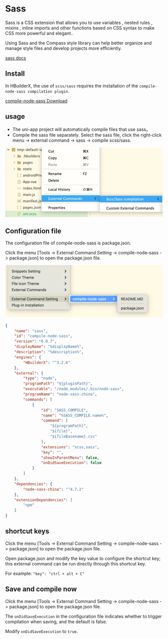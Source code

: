 # Sass

Sass is a CSS extension that allows you to use variables , nested rules , mixins , inline imports and other functions based on CSS syntax to make CSS more powerful and elegant.. 

Using Sass and the Compass style library can help better organize and manage style files and develop projects more efficiently.

[sass docs](http://en.sass.hk/docs/)

## Install

In HBuilderX, the use of `scss/sass` requires the installation of the `compile-node-sass compilation plugin`.

[compile-node-sass Download](https://ext.dcloud.net.cn/plugin?id=2046)

## usage

- The uni-app project will automatically compile files that use sass。
- Compile the sass file separately. Select the sass file, click the right-click menu -> external command -> sass -> compile scss/sass.

<img src="/static/snapshots/tutorial/menu_tool/project-explorer_menu_en.png"  class="hd-img"/>

## Configuration file

The configuration file of compile-node-sass is package.json.

Click the menu [Tools -> External Command Setting -> compile-node-sass -> package.json] to open the package.json file.

<img src="/static/snapshots/tutorial/menu_tool/menu_sass_en.png"  class="hd-img"/>

```json
{
	"name": "sass",
	"id": "compile-node-sass",
	"version": "0.0.7",
	"displayName": "%displayName%",
	"description": "%description%",
	"engines": {
		"HBuilderX": "^3.2.6"
	},
	"external": {
		"type": "node",
		"programPath": "${pluginPath}",
		"executable": "/node_modules/.bin/node-sass",
		"programName": "node-sass-china",
		"commands": [
			{
				"id": "SASS_COMPILE",
				"name": "%SASS_COMPILE.name%",
				"command": [
					"${programPath}",
					"${file}",
					"${fileBasename}.css"
				],
				"extensions": "scss,sass",
				"key": "",
				"showInParentMenu": false,
				"onDidSaveExecution": false
			}
		]
	},
	"dependencies": {
		"node-sass-china": "^4.7.2"
	},
	"extensionDependencies": [
		"npm"
	]
}

```

## shortcut keys

Click the menu [Tools -> External Command Setting -> compile-node-sass -> package.json] to open the package.json file.

Open package.json and modify the key value to configure the shortcut key; this external command can be run directly through this shortcut key.

For example: `"key": "ctrl + alt + C"`
  
## Save and compile now
  
Click the menu [Tools -> External Command Setting -> compile-node-sass -> package.json] to open the package.json file.

The `onDidSaveExecution` in the configuration file indicates whether to trigger compilation when saving, and the default is false.

Modify `onDidSaveExecution` to `true`.